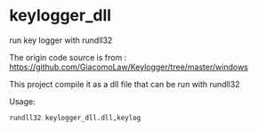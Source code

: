 # keylogger_dll
run key logger with rundll32

The origin code source is from : https://github.com/GiacomoLaw/Keylogger/tree/master/windows

This project compile it as a dll file that can be run with rundll32

Usage:
```
rundll32 keylogger_dll.dll,keylog
```